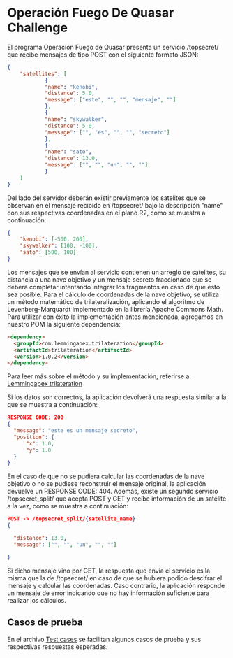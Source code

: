   # Operación Fuego De Quasar Challenge

  El programa Operación Fuego de Quasar presenta un servicio /topsecret/ que recibe mensajes 
  de tipo POST con el siguiente formato JSON:
  
``` JSON
{
	"satellites": [
			{
			"name": "kenobi",
			"distance": 5.0,
			"message": ["este", "", "", "mensaje", ""]
			},
			{
			"name": "skywalker",
			"distance": 5.0,
			"message": ["", "es", "", "", "secreto"]
			},
			{
			"name": "sato",
			"distance": 13.0,
			"message": ["", "", "un", "", ""]
			}
	]
}
  ```
  Del lado del servidor deberán existir previamente los satelites que se observan en el mensaje recibido en /topsecret/
  bajo la descripción "name" con sus respectivas coordenadas en el plano R2, como se muestra a continuación:
  
``` JSON  
{
	"kenobi": [-500, 200],
	"skywalker": [100, -100],
	"sato": [500, 100]
}
```   
  Los mensajes que se envían al servicio contienen un arreglo de satelites, su distancia a una nave objetivo y 
  un mensaje secreto fraccionado que se deberá completar intentando integrar los fragmentos en caso de que esto sea posible. 
  Para el cálculo de coordenadas de la nave objetivo, se utiliza un método matemático de trilateralización, aplicando
  el algoritmo de Levenberg-Marquardt implementado en la librería Apache Commons Math.
  Para utilizar con éxito la implementación antes mencionada, agregamos en nuestro POM la siguiente dependencia:
  
  ``` HTML
  <dependency>
    <groupId>com.lemmingapex.trilateration</groupId>
    <artifactId>trilateration</artifactId>
    <version>1.0.2</version>
  </dependency>
  ```
  Para leer más sobre el método y su implementación, referirse a:
  [Lemmingapex trilateration](https://github.com/lemmingapex/trilateration/blob/master/README.md)
  
  Si los datos son correctos, la aplicación devolverá una respuesta similar a la que se muestra a continuación:
   
  
  ``` JSON
  RESPONSE CODE: 200
{
    "message": "este es un mensaje secreto",
    "position": {
        "x": 1.0,
        "y": 1.0
    }
}
```
  En el caso de que no se pudiera calcular las coordenadas de la nave objetivo o no se pudiese reconstruir el mensaje original,
  la aplicación devuelve un RESPONSE CODE: 404.
  Además, existe un segundo servicio /topsecret_split/ que acepta POST y GET y recibe información de un satélite
  a la vez, como se muestra a continuación:
  ``` JSON
  POST -> /topsecret_split/{satellite_name}
{

	"distance": 13.0,
	"message": ["", "", "un", "", ""]

}
```
  Si dicho mensaje vino por GET, la respuesta que envía el servicio es la misma que la de /topsecret/ en caso de
  que se hubiera podido descifrar el mensaje y calcular las coordenadas. Caso contrario, la aplicación responde un
  mensaje de error indicando que no hay información suficiente para realizar los cálculos.
  
  ## Casos de prueba
  
  En el archivo [Test cases](https://github.com/hessiann/fuego-de-quasar/blob/master/testcases.md) se facilitan
  algunos casos de prueba y sus respectivas respuestas esperadas.